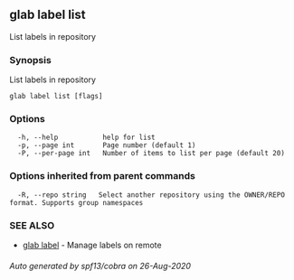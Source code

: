 ## glab label list

List labels in repository

### Synopsis

List labels in repository

```
glab label list [flags]
```

### Options

```
  -h, --help           help for list
  -p, --page int       Page number (default 1)
  -P, --per-page int   Number of items to list per page (default 20)
```

### Options inherited from parent commands

```
  -R, --repo string   Select another repository using the OWNER/REPO format. Supports group namespaces
```

### SEE ALSO

* [glab label](glab_label.md)	 - Manage labels on remote

###### Auto generated by spf13/cobra on 26-Aug-2020
